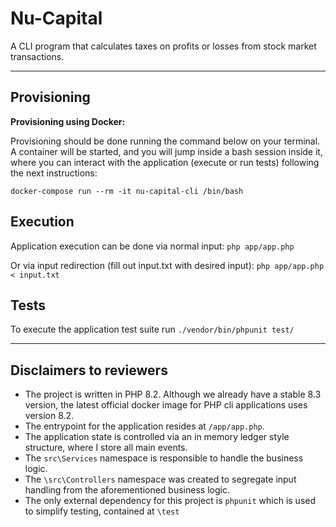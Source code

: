 # Nu-Capital

A CLI program that calculates taxes on profits or losses from stock market transactions.

---

## Provisioning

**Provisioning using Docker:**

Provisioning should be done running the command below on your terminal. A container
will be started, and you will jump inside a bash session inside it, where you can interact with 
the application (execute or run tests) following the next instructions:

`docker-compose run --rm -it nu-capital-cli /bin/bash`

## Execution

Application execution can be done via normal input: `php app/app.php`

Or via input redirection (fill out input.txt with desired input): `php app/app.php < input.txt`


## Tests

To execute the application test suite run `./vendor/bin/phpunit test/`

---

## Disclaimers to reviewers

- The project is written in PHP 8.2. Although we already have a stable 8.3 version, the latest official docker image for PHP cli applications uses version 8.2. 
- The entrypoint for the application resides at `/app/app.php`.
- The application state is controlled via an in memory ledger style structure, where I store all main events.
- The `src\Services` namespace is responsible to handle the business logic.
- The `\src\Controllers` namespace was created to segregate input handling from the aforementioned business logic.
- The only external dependency for this project is `phpunit` which is used to simplify testing, contained at `\test`

